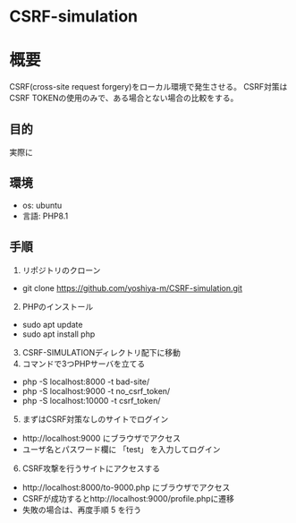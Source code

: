 # CSRF-simulation

# 概要
CSRF(cross-site request forgery)をローカル環境で発生させる。
CSRF対策はCSRF TOKENの使用のみで、ある場合とない場合の比較をする。

## 目的
実際に

## 環境
- os: ubuntu
- 言語: PHP8.1

## 手順
1. リポジトリのクローン
 - git clone https://github.com/yoshiya-m/CSRF-simulation.git
2. PHPのインストール
 - sudo apt update
 - sudo apt install php
3. CSRF-SIMULATIONディレクトリ配下に移動
4. コマンドで3つPHPサーバを立てる
 - php -S localhost:8000 -t bad-site/
 - php -S localhost:9000 -t no_csrf_token/
 - php -S localhost:10000 -t csrf_token/
5. まずはCSRF対策なしのサイトでログイン
 - http://localhost:9000 にブラウザでアクセス
 - ユーザ名とパスワード欄に 「test」 を入力してログイン
6. CSRF攻撃を行うサイトにアクセスする
 - http://localhost:8000/to-9000.php にブラウザでアクセス
 - CSRFが成功するとhttp://localhost:9000/profile.phpに遷移
 - 失敗の場合は、再度手順 5 を行う

 

